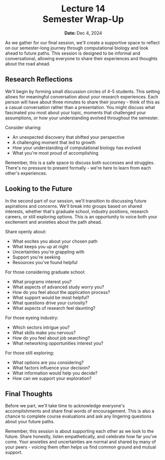 <h1 align="center">
<b>Lecture 14</b><br>
Semester Wrap-Up
</h1>
<p align="center"><b>Date: </b>Dec 4, 2024</p>

As we gather for our final session, we'll create a supportive space to reflect on our semester-long journey through computational biology and look ahead to future paths.
This session is designed to be informal and conversational, allowing everyone to share their experiences and thoughts about the road ahead.

## Research Reflections

We'll begin by forming small discussion circles of 4-5 students. This setting allows for meaningful conversation about your research experiences.
Each person will have about three minutes to share their journey - think of this as a casual conversation rather than a presentation.
You might discuss what fascinated you most about your topic, moments that challenged your assumptions, or how your understanding evolved throughout the semester.

Consider sharing:

- An unexpected discovery that shifted your perspective
- A challenging moment that led to growth
- How your understanding of computational biology has evolved
- What you're most proud of accomplishing

Remember, this is a safe space to discuss both successes and struggles. There's no pressure to present formally - we're here to learn from each other's experiences.

## Looking to the Future

In the second part of our session, we'll transition to discussing future aspirations and concerns.
We'll break into groups based on shared interests, whether that's graduate school, industry positions, research careers, or still exploring options.
This is an opportunity to voice both your excitement and anxieties about the path ahead.

Share openly about:

- What excites you about your chosen path
- What keeps you up at night
- Uncertainties you're grappling with
- Support you're seeking
- Resources you've found helpful

For those considering graduate school:

- What programs interest you?
- What aspects of advanced study worry you?
- How do you feel about the application process?
- What support would be most helpful?
- What questions drive your curiosity?
- What aspects of research feel daunting?

For those eyeing industry:

- Which sectors intrigue you?
- What skills make you nervous?
- How do you feel about job searching?
- What networking opportunities interest you?

For those still exploring:

- What options are you considering?
- What factors influence your decision?
- What information would help you decide?
- How can we support your exploration?

## Final Thoughts

Before we part, we'll take time to acknowledge everyone's accomplishments and share final words of encouragement. This is also a chance to complete course evaluations and ask any lingering questions about your future paths.

Remember, this session is about supporting each other as we look to the future.
Share honestly, listen empathetically, and celebrate how far you've come.
Your anxieties and uncertainties are normal and shared by many of your peers - voicing them often helps us find common ground and mutual support.
